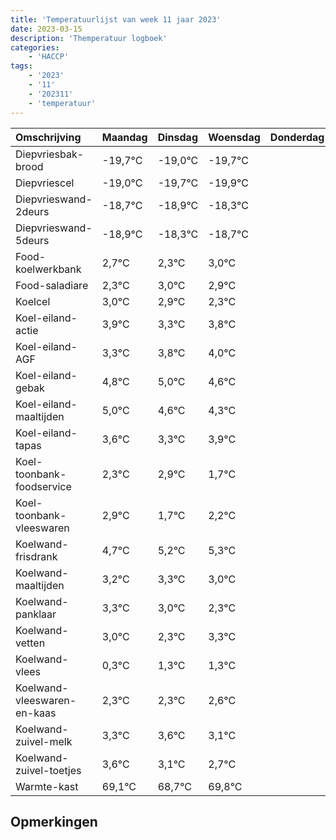 ```yaml
---
title: 'Temperatuurlijst van week 11 jaar 2023'
date: 2023-03-15
description: 'Themperatuur logboek'
categories:
    - 'HACCP'
tags:
    - '2023'
    - '11'
    - '202311'
    - 'temperatuur'
---
```

|Omschrijving|Maandag|Dinsdag|Woensdag|Donderdag|Vrijdag|Zaterdag|Zondag|
|:---|:---|:---|:---|:---|:---|:---|:---|
|Diepvriesbak-brood|-19,7°C|-19,0°C|-19,7°C| | | | |
|Diepvriescel|-19,0°C|-19,7°C|-19,9°C| | | | |
|Diepvrieswand-2deurs|-18,7°C|-18,9°C|-18,3°C| | | | |
|Diepvrieswand-5deurs|-18,9°C|-18,3°C|-18,7°C| | | | |
|Food-koelwerkbank|2,7°C|2,3°C|3,0°C| | | | |
|Food-saladiare|2,3°C|3,0°C|2,9°C| | | | |
|Koelcel|3,0°C|2,9°C|2,3°C| | | | |
|Koel-eiland-actie|3,9°C|3,3°C|3,8°C| | | | |
|Koel-eiland-AGF|3,3°C|3,8°C|4,0°C| | | | |
|Koel-eiland-gebak|4,8°C|5,0°C|4,6°C| | | | |
|Koel-eiland-maaltijden|5,0°C|4,6°C|4,3°C| | | | |
|Koel-eiland-tapas|3,6°C|3,3°C|3,9°C| | | | |
|Koel-toonbank-foodservice|2,3°C|2,9°C|1,7°C| | | | |
|Koel-toonbank-vleeswaren|2,9°C|1,7°C|2,2°C| | | | |
|Koelwand-frisdrank|4,7°C|5,2°C|5,3°C| | | | |
|Koelwand-maaltijden|3,2°C|3,3°C|3,0°C| | | | |
|Koelwand-panklaar|3,3°C|3,0°C|2,3°C| | | | |
|Koelwand-vetten|3,0°C|2,3°C|3,3°C| | | | |
|Koelwand-vlees|0,3°C|1,3°C|1,3°C| | | | |
|Koelwand-vleeswaren-en-kaas|2,3°C|2,3°C|2,6°C| | | | |
|Koelwand-zuivel-melk|3,3°C|3,6°C|3,1°C| | | | |
|Koelwand-zuivel-toetjes|3,6°C|3,1°C|2,7°C| | | | |
|Warmte-kast|69,1°C|68,7°C|69,8°C| | | | |

## Opmerkingen


